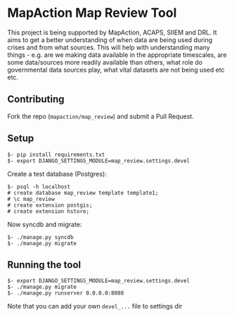 # MapAction Map Review Tool

This project is being supported by MapAction, ACAPS, SIIEM and DRL.  It aims to
get a better understanding of when data are being used during crises and from
what sources. This will help with understanding many things - e.g. are we
making data available in the appropriate timescales, are some data/sources more
readily available than others, what role do governmental data sources play,
what vital datasets are not being used etc etc.

## Contributing

Fork the repo (`mapaction/map_review`) and submit a Pull Request.


## Setup

    $- pip install requirements.txt
    $- export DJANGO_SETTINGS_MODULE=map_review.settings.devel

Create a test database (Postgres):

    $- psql -h localhost
    # create database map_review template template1;
    # \c map_review
    # create extension postgis;
    # create extension hstore;

Now syncdb and migrate:

    $- ./manage.py syncdb
    $- ./manage.py migrate

## Running the tool

    $- export DJANGO_SETTINGS_MODULE=map_review.settings.devel
    $- ./manage.py migrate
    $- ./manage.py runserver 0.0.0.0:8080


Note that you can add your own `devel_...` file to settings dir

